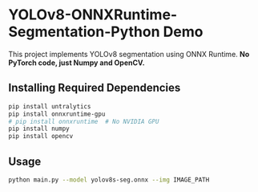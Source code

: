 # YOLOv8-ONNXRuntime-Segmentation-Python Demo

This project implements YOLOv8 segmentation using ONNX Runtime. **No PyTorch code, just Numpy and OpenCV.**

## Installing Required Dependencies

```bash
pip install untralytics
pip install onnxruntime-gpu
# pip install onnxruntime  # No NVIDIA GPU
pip install numpy
pip install opencv
```

## Usage

```bash
python main.py --model yolov8s-seg.onnx --img IMAGE_PATH
```
